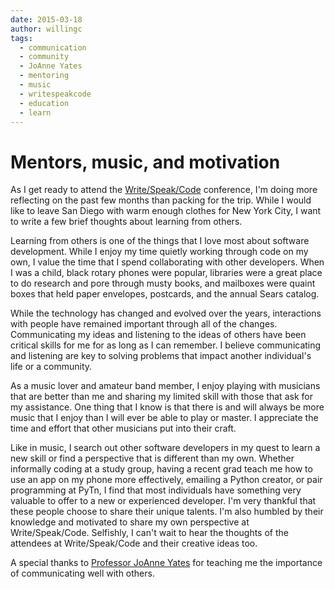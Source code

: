 ```yaml
---
date: 2015-03-18
author: willingc
tags:
  - communication
  - community
  - JoAnne Yates
  - mentoring
  - music
  - writespeakcode
  - education
  - learn
---
```


# Mentors, music, and motivation

As I get ready to attend the [Write/Speak/Code](http://www.writespeakcode.com/) conference, I'm
doing more reflecting on the past few months than packing for the trip. While
I would like to leave San Diego with warm enough clothes for New York City, I
want to write a few brief thoughts about learning from others.

Learning from others is one of the things that I love most about software
development. While I enjoy my time quietly working through code on my own, I
value the time that I spend collaborating with other developers. When I was a
child, black rotary phones were popular, libraries were a great place to do
research and pore through musty books, and mailboxes were quaint boxes that
held paper envelopes, postcards, and the annual Sears catalog.

While the technology has changed and evolved over the years, interactions with
people have remained important through all of the changes. Communicating my
ideas and listening to the ideas of others have been critical skills for me
for as long as I can remember. I believe communicating and listening are key
to solving problems that impact another individual's life or a community.

As a music lover and amateur band member, I enjoy playing with musicians that
are better than me and sharing my limited skill with those that ask for my
assistance. One thing that I know is that there is and will always be more
music that I enjoy than I will ever be able to play or master. I appreciate
the time and effort that other musicians put into their craft.

Like in music, I search out other software developers in my quest to learn a
new skill or find a perspective that is different than my own. Whether
informally coding at a study group, having a recent grad teach me how to use
an app on my phone more effectively, emailing a Python creator, or pair
programming at PyTn, I find that most individuals have something very valuable
to offer to a new or experienced developer. I'm very thankful that these
people choose to share their unique talents. I'm also humbled by their
knowledge and motivated to share my own perspective at Write/Speak/Code.
Selfishly, I can't wait to hear the thoughts of the attendees at
Write/Speak/Code and their creative ideas too.

A special thanks to
[Professor JoAnne Yates](http://mitsloan.mit.edu/faculty/detail.php?in_spseqno=41395) for
teaching me the importance of communicating well with others.
